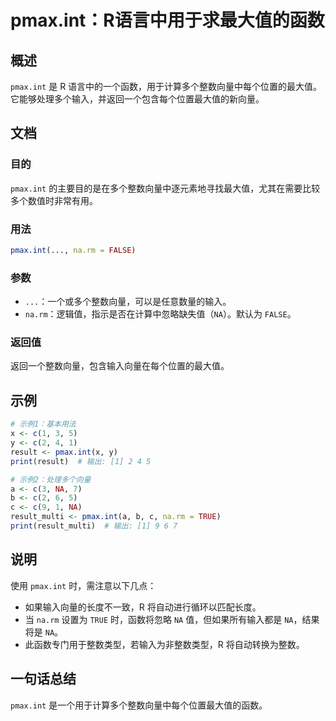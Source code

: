 <!--
Meta Description: # pmax.int：R语言中用于求最大值的函数 ## 概述 `pmax.int` 是 R 语言中的一个函数，用于计算多个整数向量中每个位置的最大值。它能够处理多个输入，并返回一个包含每个位置最大值的新向量。 ## 文档 ### 目的 `pmax.int` 的主要目的是在多个整数向量中逐元素地寻找最...
Meta Keywords: pmax, int, false, result, print
-->

# pmax.int：R语言中用于求最大值的函数

## 概述
`pmax.int` 是 R 语言中的一个函数，用于计算多个整数向量中每个位置的最大值。它能够处理多个输入，并返回一个包含每个位置最大值的新向量。

## 文档
### 目的
`pmax.int` 的主要目的是在多个整数向量中逐元素地寻找最大值，尤其在需要比较多个数值时非常有用。

### 用法
```R
pmax.int(..., na.rm = FALSE)
```

### 参数
- `...`：一个或多个整数向量，可以是任意数量的输入。
- `na.rm`：逻辑值，指示是否在计算中忽略缺失值（`NA`）。默认为 `FALSE`。

### 返回值
返回一个整数向量，包含输入向量在每个位置的最大值。

## 示例
```R
# 示例1：基本用法
x <- c(1, 3, 5)
y <- c(2, 4, 1)
result <- pmax.int(x, y)
print(result)  # 输出: [1] 2 4 5

# 示例2：处理多个向量
a <- c(3, NA, 7)
b <- c(2, 6, 5)
c <- c(9, 1, NA)
result_multi <- pmax.int(a, b, c, na.rm = TRUE)
print(result_multi)  # 输出: [1] 9 6 7
```

## 说明
使用 `pmax.int` 时，需注意以下几点：
- 如果输入向量的长度不一致，R 将自动进行循环以匹配长度。
- 当 `na.rm` 设置为 `TRUE` 时，函数将忽略 `NA` 值，但如果所有输入都是 `NA`，结果将是 `NA`。
- 此函数专门用于整数类型，若输入为非整数类型，R 将自动转换为整数。

## 一句话总结
`pmax.int` 是一个用于计算多个整数向量中每个位置最大值的函数。